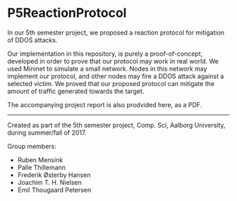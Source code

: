 # P5ReactionProtocol
In our 5th semester project, we proposed a reaction protocol for mitigation of DDOS attacks.

Our implementation in this repository, is purely a proof-of-concept, developed in order to prove that our protocol may work in real world.
We used Mininet to simulate a small network. Nodes in this network may implement our protocol, and other nodes may fire a DDOS attack against a selected victim. We proved that our proposed protocol can mitigate the amount of traffic generated towards the target.


The accompanying project report is also prodvided here, as a PDF.

-------------------------------------------------
Created as part of the 5th semester project, Comp. Sci, Aalborg University, during summer/fall of 2017.

Group members:
  * Ruben Mensink
  * Palle Thillemann
  * Frederik Østerby Hansen
  * Joachim T. H. Nielsen
  * Emil Thougaard Petersen
